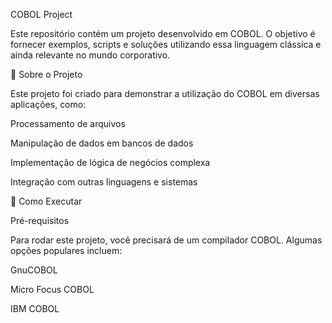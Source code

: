 COBOL Project



Este repositório contém um projeto desenvolvido em COBOL. O objetivo é fornecer exemplos, scripts e soluções utilizando essa linguagem clássica e ainda relevante no mundo corporativo.

📌 Sobre o Projeto

Este projeto foi criado para demonstrar a utilização do COBOL em diversas aplicações, como:

Processamento de arquivos

Manipulação de dados em bancos de dados

Implementação de lógica de negócios complexa

Integração com outras linguagens e sistemas

🚀 Como Executar

Pré-requisitos

Para rodar este projeto, você precisará de um compilador COBOL. Algumas opções populares incluem:

GnuCOBOL

Micro Focus COBOL

IBM COBOL
